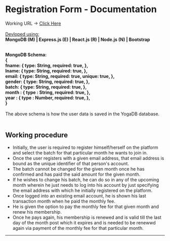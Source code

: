 # Registration Form - Documentation
Working URL -> [Click Here](https://demo-y-classes.vercel.app)
<br /><br />
<u>Devloped using:</u>
<br />
<b>
    MongoDB (M) | Express.js (E) | React.js (R) | Node.js (N) | Bootstrap
</b>
<br /><br />

<b>
    MongoDB Schema: <br/>
    {   <br/>
        fname: {
            type: String,
            required: true,
        },
        <br />
        lname: {
            type: String,
            required: true,
        },
        <br />
        email: {
            type: String,
            required: true,
            unique: true,
        },
        <br />
        gender: {
            type: String,
            required: true,
        },
        <br />
        batch: {
            type: String,
            required: true,
        },
        <br />
        month : {
            type : String,
            required: true,
        },
        <br />
        year : {
            type : Number,
            required: true,
        },
        <br />
    }
</b>
<br /><br />
The above schema is how the user data is saved in the YogaDB database.
<br />
<br />
<h2>Working procedure</h2>
<ul>
    <li>
        Initially, the user is required to register himself/herself on the platform and select the batch for that particular month he wants to join in.
    <li>
        Once the user registers with a given email address, that email address is bound as the unique identifier of that person's account.
    <li>
        The batch cannot be changed for the given month once he has confirmed and has paid the said amount for the given month.
    <li>
        If he wishes to change his batch, he can do so in any of the upcoming month wherein he just needs to log into his account by just specifying the email address with which he initially registered on the platform.
    <li>
        Once logged into an existing email account, he is shown his last transaction month when he paid the monthly fee.
    <li>
        He is given the option to pay the monthly fee for that given month and renew his membership.
    <li>
        Once he pays again, his membership is renewed and is valid till the last day of the month post which it expires and is needed to be renewwd again via payment of the monthly fee for that particular month.
</ul>
<hr />
